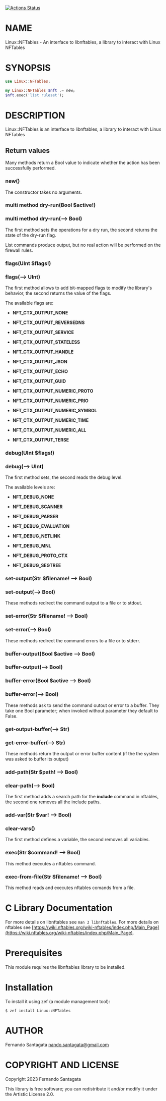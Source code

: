 [![Actions Status](https://github.com/frithnanth/raku-Linux-NFTables/actions/workflows/test.yml/badge.svg)](https://github.com/frithnanth/raku-Linux-NFTables/actions)

NAME
====

Linux::NFTables - An interface to libnftables, a library to interact with Linux NFTables

SYNOPSIS
========

```raku
use Linux::NFTables;

my Linux::NFTables $nft .= new;
$nft.exec('list ruleset');
```

DESCRIPTION
===========

Linux::NFTables is an interface to libnftables, a library to interact with Linux NFTables

Return values
-------------

Many methods return a Bool value to indicate whether the action has been successfully performed.

### new()

The constructor takes no arguments.

### multi method dry-run(Bool $active!)

### multi method dry-run(--> Bool)

The first method sets the operations for a dry run, the second returns the state of the dry-run flag.

List commands produce output, but no real action will be performed on the firewall rules.

### flags(UInt $flags!)

### flags(--> UInt)

The first method allows to add bit-mapped flags to modify the library's behavior, the second returns the value of the flags.

The available flags are:

  * **NFT_CTX_OUTPUT_NONE**

  * **NFT_CTX_OUTPUT_REVERSEDNS**

  * **NFT_CTX_OUTPUT_SERVICE**

  * **NFT_CTX_OUTPUT_STATELESS**

  * **NFT_CTX_OUTPUT_HANDLE**

  * **NFT_CTX_OUTPUT_JSON**

  * **NFT_CTX_OUTPUT_ECHO**

  * **NFT_CTX_OUTPUT_GUID**

  * **NFT_CTX_OUTPUT_NUMERIC_PROTO**

  * **NFT_CTX_OUTPUT_NUMERIC_PRIO**

  * **NFT_CTX_OUTPUT_NUMERIC_SYMBOL**

  * **NFT_CTX_OUTPUT_NUMERIC_TIME**

  * **NFT_CTX_OUTPUT_NUMERIC_ALL**

  * **NFT_CTX_OUTPUT_TERSE**

### debug(UInt $flags!)

### debug(--> UInt)

The first method sets, the second reads the debug level.

The available levels are:

  * **NFT_DEBUG_NONE**

  * **NFT_DEBUG_SCANNER**

  * **NFT_DEBUG_PARSER**

  * **NFT_DEBUG_EVALUATION**

  * **NFT_DEBUG_NETLINK**

  * **NFT_DEBUG_MNL**

  * **NFT_DEBUG_PROTO_CTX**

  * **NFT_DEBUG_SEGTREE**

### set-output(Str $filename! --> Bool)

### set-output(--> Bool)

These methods redirect the command output to a file or to stdout.

### set-error(Str $filename! --> Bool)

### set-error(--> Bool)

These methods redirect the command errors to a file or to stderr.

### buffer-output(Bool $active --> Bool)

### buffer-output(--> Bool)

### buffer-error(Bool $active --> Bool)

### buffer-error(--> Bool)

These methods ask to send the command outout or error to a buffer. They take one Bool parameter; when invoked without parameter they default to False.

### get-output-buffer(--> Str)

### get-error-buffer(--> Str)

These methods return the output or error buffer content (if the the system was asked to buffer its output)

### add-path(Str $path! --> Bool)

### clear-path(--> Bool)

The first method adds a search path for the **include** command in nftables, the second one removes all the include paths.

### add-var(Str $var! --> Bool)

### clear-vars()

The first method defines a variable, the second removes all variables.

### exec(Str $command! --> Bool)

This method executes a nftables command.

### exec-from-file(Str $filename! --> Bool)

This method reads and executes nftables comands from a file.

C Library Documentation
=======================

For more details on libnftables see `man 3 libnftables`.
For more details on nftables see [https://wiki.nftables.org/wiki-nftables/index.php/Main_Page](https://wiki.nftables.org/wiki-nftables/index.php/Main_Page).

Prerequisites
=============

This module requires the libnftables library to be installed.

Installation
============

To install it using zef (a module management tool):

    $ zef install Linux::NFTables

AUTHOR
======

Fernando Santagata <nando.santagata@gmail.com>

COPYRIGHT AND LICENSE
=====================

Copyright 2023 Fernando Santagata

This library is free software; you can redistribute it and/or modify it under the Artistic License 2.0.

